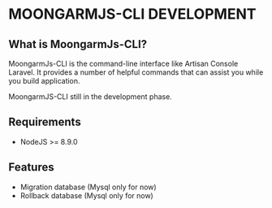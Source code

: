 # MOONGARMJS-CLI DEVELOPMENT

## What is MoongarmJs-CLI?
MoongarmJs-CLI is the command-line interface like Artisan Console Laravel. It provides a number of helpful commands that can assist you while you build application. 

MoongarmJS-CLI still in the development phase.

## Requirements
*  NodeJS >= 8.9.0

## Features
*  Migration database (Mysql only for now)
*  Rollback database  (Mysql only for now)
